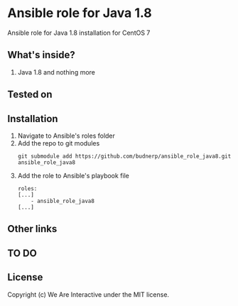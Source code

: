 # Ansible role for Java 1.8
Ansible role for Java 1.8 installation for CentOS 7

## What's inside?
1. Java 1.8 and nothing more 

## Tested on

## Installation
1. Navigate to Ansible's roles folder
2. Add the repo to git modules
    ```
    git submodule add https://github.com/budnerp/ansible_role_java8.git ansible_role_java8
    ```
3. Add the role to Ansible's playbook file
    ```    
    roles:
    [...]
        - ansible_role_java8
    [...]
    ```

## Other links

## TO DO
 
## License
Copyright (c) We Are Interactive under the MIT license.